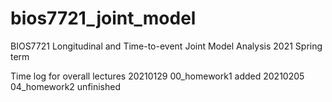 # bios7721_joint_model
BIOS7721 Longitudinal and Time-to-event Joint Model Analysis
2021 Spring term

Time log for overall lectures
20210129 00_homework1 added
20210205 04_homework2 unfinished


